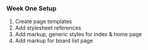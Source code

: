 ### Week One Setup

1. Create page templates
2. Add stylesheet references
3. Add markup, generic styles for index & home page
4. Add markup for board list page
